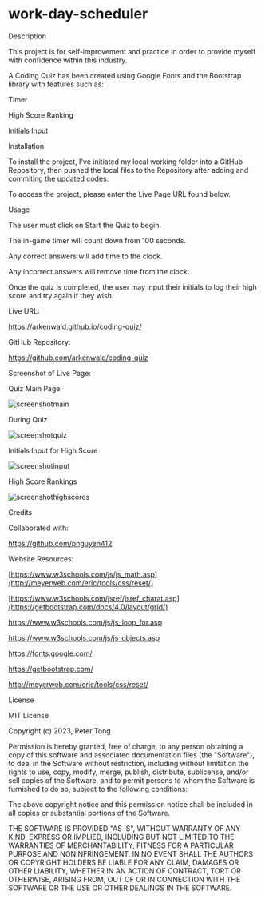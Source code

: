 # work-day-scheduler

Description

This project is for self-improvement and practice in order to provide myself with confidence within this industry.

A Coding Quiz has been created using Google Fonts and the Bootstrap library with features such as:

Timer

High Score Ranking

Initials Input


Installation

To install the project, I've initiated my local working folder into a GitHub Repository, then pushed the local files to the Repository after adding and commiting the updated codes.

To access the project, please enter the Live Page URL found below.


Usage

The user must click on Start the Quiz to begin.

The in-game timer will count down from 100 seconds.

Any correct answers will add time to the clock.

Any incorrect answers will remove time from the clock.

Once the quiz is completed, the user may input their initials to log their high score and try again if they wish.


Live URL:

https://arkenwald.github.io/coding-quiz/

GitHub Repository:

https://github.com/arkenwald/coding-quiz

Screenshot of Live Page:

Quiz Main Page

![screenshotmain](https://github.com/arkenwald/coding-quiz/assets/149994852/3488e3a4-8848-4d2a-b390-5e5399bdbe70)

During Quiz

![screenshotquiz](https://github.com/arkenwald/coding-quiz/assets/149994852/b61164c4-12e8-4549-a392-8f1e1257c7ea)

Initials Input for High Score
  
![screenshotinput](https://github.com/arkenwald/coding-quiz/assets/149994852/6499a0d0-6faf-4ec5-9791-735d57f0c3dc)

High Score Rankings

![screenshothighscores](https://github.com/arkenwald/coding-quiz/assets/149994852/4074096d-9f1c-4440-8271-ee4719d416ee)


Credits

Collaborated with:

https://github.com/pnguyen412

Website Resources:

[https://www.w3schools.com/js/js_math.asp](http://meyerweb.com/eric/tools/css/reset/)

[https://www.w3schools.com/jsref/jsref_charat.asp](https://getbootstrap.com/docs/4.0/layout/grid/)

https://www.w3schools.com/js/js_loop_for.asp

https://www.w3schools.com/js/js_objects.asp

https://fonts.google.com/

https://getbootstrap.com/

http://meyerweb.com/eric/tools/css/reset/ 


License

MIT License

Copyright (c) 2023, Peter Tong

Permission is hereby granted, free of charge, to any person obtaining a copy of this software and associated documentation files (the "Software"), to deal in the Software without restriction, including without limitation the rights to use, copy, modify, merge, publish, distribute, sublicense, and/or sell copies of the Software, and to permit persons to whom the Software is furnished to do so, subject to the following conditions:

The above copyright notice and this permission notice shall be included in all copies or substantial portions of the Software.

THE SOFTWARE IS PROVIDED "AS IS", WITHOUT WARRANTY OF ANY KIND, EXPRESS OR IMPLIED, INCLUDING BUT NOT LIMITED TO THE WARRANTIES OF MERCHANTABILITY, FITNESS FOR A PARTICULAR PURPOSE AND NONINFRINGEMENT. IN NO EVENT SHALL THE AUTHORS OR COPYRIGHT HOLDERS BE LIABLE FOR ANY CLAIM, DAMAGES OR OTHER LIABILITY, WHETHER IN AN ACTION OF CONTRACT, TORT OR OTHERWISE, ARISING FROM, OUT OF OR IN CONNECTION WITH THE SOFTWARE OR THE USE OR OTHER DEALINGS IN THE SOFTWARE.
